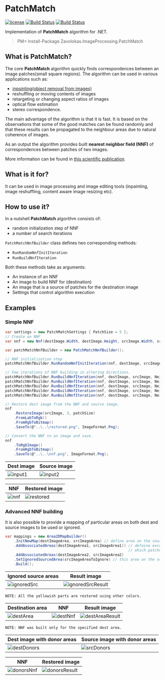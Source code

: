 # PatchMatch
[![license](https://img.shields.io/github/license/mashape/apistatus.svg?style=flat-square)]()
[![Build Status](https://travis-ci.org/zavolokas/PatchMatch.svg?branch=master)](https://travis-ci.org/zavolokas/PatchMatch)
[![Build Status](https://cloud.drone.io/api/badges/zavolokas/PatchMatch/status.svg)](https://cloud.drone.io/zavolokas/PatchMatch)

Implementation of **PatchMatch** algorithm for .NET.

> PM> Install-Package Zavolokas.ImageProcessing.PatchMatch

## What is PatchMatch?
The core **PatchMatch** algorithm quickly finds correspondences between an image patches(small square regions). The algorithm can be used in various applications such as:
- [inpsinting(object removal from images)](https://github.com/zavolokas/Inpainting)
- reshuffling or moving contents of images
- retargeting or changing aspect ratios of images
- optical flow estimation
- stereo correspondence.

The main advantage of the algorithm is that it is fast. It is based on the observations that some of the good matches can be found randomly and that these results can be propagated to the neighbour areas due to natural coherence of images.

As an output the algorithm provides built **nearest neighbor field (NNF)** of correspondences between patches of two images. 

More information can be found in [this scientific publication](http://gfx.cs.princeton.edu/pubs/Barnes_2009_PAR/index.php).

## What is it for?
It can be used in image processing and image editing tools (inpainting, image reshuffling, content aware image resizing etc).

## How to use it?
In a nutshell **PatchMatch** algorithm consists of:
  - random initialization step of NNF
  - a number of search iterations

`PatchMatchNnfBuilder` class defines two corresponding methods:
  - `RunRandomNnfInitIteration`
  - `RunBuildNnfIteration`

Both these methods take as arguments:
  - An instance of an NNF
  - An image to build NNF for (destination)
  - An image that is a source of patches for the destination image
  - Settings that control algorithm execution

## Examples
### Simple NNF

```csharp
var settings = new PatchMatchSettings { PatchSize = 5 };
// Create an NNF
var nnf = new Nnf(destImage.Width, destImage.Height, srcImage.Width, srcImage.Height, settings.PatchSize);

var patchMatchNnfBuilder = new PatchMatchNnfBuilder();

// NNF initialization step
patchMatchNnfBuilder.RunRandomNnfInitIteration(nnf, destImage, srcImage, settings);

// Few iterations of NNF building in altering directions.
patchMatchNnfBuilder.RunBuildNnfIteration(nnf, destImage, srcImage, NeighboursCheckDirection.Forward, settings);
patchMatchNnfBuilder.RunBuildNnfIteration(nnf, destImage, srcImage, NeighboursCheckDirection.Backward, settings);
patchMatchNnfBuilder.RunBuildNnfIteration(nnf, destImage, srcImage, NeighboursCheckDirection.Forward, settings);
patchMatchNnfBuilder.RunBuildNnfIteration(nnf, destImage, srcImage, NeighboursCheckDirection.Backward, settings);
patchMatchNnfBuilder.RunBuildNnfIteration(nnf, destImage, srcImage, NeighboursCheckDirection.Forward, settings);

// Restore dest image from the NNF and source image.
nnf
    .RestoreImage(srcImage, 3, patchSize)
    .FromLabToRgb()
    .FromRgbToBitmap()
    .SaveTo(@"..\..\restored.png", ImageFormat.Png);

// Convert the NNF to an image and save.
nnf
    .ToRgbImage()
    .FromRgbToBitmap()
    .SaveTo(@"..\..\nnf.png", ImageFormat.Png);

```

| Dest image | Source image |
| ----------- | ------ |
| ![input1]   | ![input2]|

| NNF | Restored image|
| -------- | ---------- |
| ![nnf] | ![restored]|

### Advanced NNF building
It is also possible to provide a mapping of particular areas on both dest and source images to be used or ignored.

```csharp
var mappings = new Area2DMapBuilder()
    .InitNewMap(destImageArea, srcImageArea) // define area on the source that is used to get patches for the dest area
    .AddAssociatedAreas(destImageArea1, srcImageArea1)) // defaine exceptional dest area for 
                                                        // which patches should be found in the specified source area
    .AddAssociatedAreas(destImageArea2, srcImageArea2)
    .SetIgnoredSourcedArea(srcImageAreaToIgnore) // this area on the source will be ignored
    .Build();
```

| Ignored source areas | Result image |
| ----------- | ------ |
| ![ignoredSrc]   | ![ignoredSrcResult]|
    NOTE: All the yellowish parts are restored using other colors.

| Destination area | NNF | Result image|
| ----------- | ------ | ------ |
| ![destArea] | ![destNnf] | ![destAreaResult]|
    NOTE: NNF was built only for the specified dest area.

| Dest image with donor areas | Source image with donor areas|
| ----------- | ------ |
| ![destDonors]   | ![srcDonors]|

| NNF | Restored image|
| -------- | ---------- |
| ![donorsNnf] | ![donorsResult]|

[input1]: images/pm1small.png "dest image"
[input2]: images/pm2small.png "source image"
[nnf]:images/nnf.png "NNF"
[restored]: images/restored.png "restored" 
[ignoredSrc]: images/ignoredSrc.png "ignored source areas"
[ignoredSrcResult]: images/ignoredSrcResult.png "restored image"
[destArea]: images/destArea.png "destination area"
[destNnf]: images/destNnf.png "result NNF"
[destAreaResult]: images/destAreaResult.png "restored image"
[destDonors]: images/destDonors.png "dest image with donors"
[srcDonors]: images/srcDonors.png "src image with donors"
[donorsNnf]: images/donorsNnf.png "result NNF"
[donorsResult]: images/donorsResult.png "result image"
